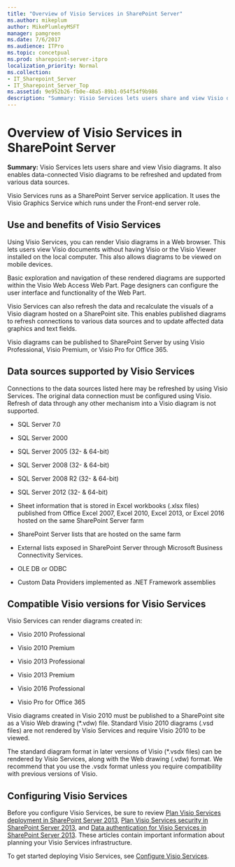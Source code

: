```yaml
---
title: "Overview of Visio Services in SharePoint Server"
ms.author: mikeplum
author: MikePlumleyMSFT
manager: pamgreen
ms.date: 7/6/2017
ms.audience: ITPro
ms.topic: concetpual
ms.prod: sharepoint-server-itpro
localization_priority: Normal
ms.collection:
- IT_Sharepoint_Server
- IT_Sharepoint_Server_Top
ms.assetid: 9e952b26-fb0e-48a5-89b1-054f54f9b986
description: "Summary: Visio Services lets users share and view Visio diagrams. It also enables data-connected Visio diagrams to be refreshed and updated from various data sources."
---
```


# Overview of Visio Services in SharePoint Server

 **Summary:** Visio Services lets users share and view Visio diagrams. It also enables data-connected Visio diagrams to be refreshed and updated from various data sources. 
  
Visio Services runs as a SharePoint Server service application. It uses the Visio Graphics Service which runs under the Front-end server role.
  
## Use and benefits of Visio Services

Using Visio Services, you can render Visio diagrams in a Web browser. This lets users view Visio documents without having Visio or the Visio Viewer installed on the local computer. This also allows diagrams to be viewed on mobile devices.
  
Basic exploration and navigation of these rendered diagrams are supported within the Visio Web Access Web Part. Page designers can configure the user interface and functionality of the Web Part.
  
Visio Services can also refresh the data and recalculate the visuals of a Visio diagram hosted on a SharePoint site. This enables published diagrams to refresh connections to various data sources and to update affected data graphics and text fields.
  
Visio diagrams can be published to SharePoint Server by using Visio Professional, Visio Premium, or Visio Pro for Office 365.
  
## Data sources supported by Visio Services

Connections to the data sources listed here may be refreshed by using Visio Services. The original data connection must be configured using Visio. Refresh of data through any other mechanism into a Visio diagram is not supported.
  
- SQL Server 7.0
    
- SQL Server 2000
    
- SQL Server 2005 (32- &amp; 64-bit)
    
- SQL Server 2008 (32- &amp; 64-bit)
    
- SQL Server 2008 R2 (32- &amp; 64-bit)
    
- SQL Server 2012 (32- &amp; 64-bit)
    
- Sheet information that is stored in Excel workbooks (.xlsx files) published from Office Excel 2007, Excel 2010, Excel 2013, or Excel 2016 hosted on the same SharePoint Server farm
    
- SharePoint Server lists that are hosted on the same farm
    
- External lists exposed in SharePoint Server through Microsoft Business Connectivity Services.
    
- OLE DB or ODBC 
    
- Custom Data Providers implemented as .NET Framework assemblies
    
## Compatible Visio versions for Visio Services

Visio Services can render diagrams created in: 
  
- Visio 2010 Professional
    
- Visio 2010 Premium
    
- Visio 2013 Professional
    
- Visio 2013 Premium
    
- Visio 2016 Professional
    
- Visio Pro for Office 365
    
Visio diagrams created in Visio 2010 must be published to a SharePoint site as a Visio Web drawing (\*.vdw) file. Standard Visio 2010 diagrams (.vsd files) are not rendered by Visio Services and require Visio 2010 to be viewed.
  
The standard diagram format in later versions of Visio (\*.vsdx files) can be rendered by Visio Services, along with the Web drawing (.vdw) format. We recommend that you use the .vsdx format unless you require compatibility with previous versions of Visio.
  
## Configuring Visio Services

Before you configure Visio Services, be sure to review [Plan Visio Services deployment in SharePoint Server 2013](plan-visio-services-deployment), [Plan Visio Services security in SharePoint Server 2013](visio-services-security-planning), and [Data authentication for Visio Services in SharePoint Server 2013](data-authentication-for-visio-services). These articles contain important information about planning your Visio Services infrastructure.
  
To get started deploying Visio Services, see [Configure Visio Services](https://technet.microsoft.com/library/2db321b3-1d59-4b3a-a242-8daabfde367c).
  

